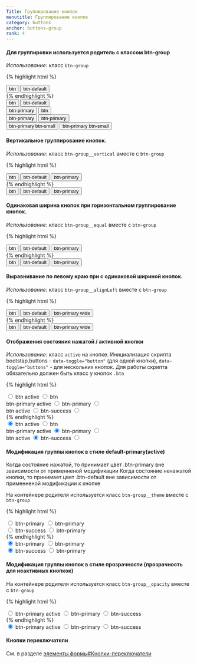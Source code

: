 ```yaml
---
Title: Группирование кнопок
menutitle: Группирование кнопок
category: buttons
anchor: buttons-group
rank: 4
---
```



#### Для группировки используется родитель с классом btn-group

_Использование:_ класс `btn-group`

{% highlight html %}
<div class="btn-group">
  <button class="btn">btn</button>
  <button class="btn-default">btn-default</button>
</div>
{% endhighlight %}
<div class="bs-docs-example">
  <div class="btn-group mr-20">
    <button class="btn">btn</button>
    <button class="btn-default">btn-default</button>
  </div>

  <div class="btn-group mr-20">
    <button class="btn-primary">btn-primary</button>
    <button class="btn">btn</button>
  </div>

  <div class="btn-group mr-20">
    <button class="btn-primary">btn-primary</button>
    <button class="btn-primary">btn-primary</button>
  </div>

  <div class="btn-group">
    <button class="btn-primary btn-small">btn-primary btn-small</button>
    <button class="btn-primary btn-small">btn-primary btn-small</button>
  </div>
</div>


#### Вертикальное группирование кнопок.
_Использование:_ класс `btn-group__vertical` вместе с `btn-group`

{% highlight html %}
<div class="btn-group btn-group__vertical">
  <button class="btn">btn</button>
  <button class="btn-default">btn-default</button>
  <button class="btn-primary">btn-primary</button>
</div>
{% endhighlight %}
<div class="bs-docs-example">
  <div class="btn-group btn-group__vertical">
    <button class="btn">btn</button>
    <button class="btn-default">btn-default</button>
    <button class="btn-primary">btn-primary</button>
  </div>
</div>

#### Одинаковая ширина кнопок при горизонтальном группирование кнопок.
_Использование:_ класс `btn-group__equal` вместе с `btn-group`

{% highlight html %}
<div class="btn-group btn-group__equal w-100p">
  <button class="btn">btn</button>
  <button class="btn-default">btn-default</button>
  <button class="btn-primary">btn-primary</button>
</div>
{% endhighlight %}
<div class="bs-docs-example">
  <div class="btn-group btn-group__equal w-100p">
    <button class="btn">btn</button>
    <button class="btn-default">btn-default</button>
    <button class="btn-primary">btn-primary</button>
  </div>
</div>

#### Выравнивание по левому краю при с одинаковой шириной кнопок.
_Использование:_ класс `btn-group__alignLeft` вместе с `btn-group`

{% highlight html %}
<div class="btn-group btn-group__equal btn-group__vertical btn-group__alignLeft">
  <button class="btn">btn</button>
  <button class="btn-default">btn-default</button>
  <button class="btn-primary">btn-primary wide</button>
</div>
{% endhighlight %}
<div class="bs-docs-example">
  <div class="btn-group btn-group__equal btn-group__vertical btn-group__alignLeft">
    <button class="btn">btn</button>
    <button class="btn-default">btn-default</button>
    <button class="btn-primary">btn-primary wide</button>
  </div>
</div>

#### Отображения состояния нажатой / активной кнопки
_Использование:_ класс `active` на кнопке. 
Инициализация скрипта bootstap.buttons - `data-toggle="button"` (для одной кнопки),
`data-toggle="buttons"` - для нескольких кнопок.
Для работы скрипта обязательно должен быть класс у кнопок `.btn`

{% highlight html %}
  <div class="btn-group" data-toggle="buttons">
    <label class="btn active">
      <input type="radio" name="options1" id="option1" checked>
      btn active
    </label>
    <label class="btn">
      <input type="radio" name="options1" id="option2">
      btn
    </label>
  </div>

  <div class="btn-group" data-toggle="buttons">
    <label class="btn btn-primary active">
      btn-primary active
      <input type="radio" name="options2" id="option1" checked>
    </label>
    <label class="btn btn-primary">
      btn-primary
      <input type="radio" name="options2" id="option2">
    </label>
  </div>

  <div class="btn-group" data-toggle="buttons">
    <label class="btn active">
      btn active
      <input type="radio" name="options3" id="option1" checked>
    </label>
    <label class="btn btn-success">
      btn-success
      <input type="radio" name="options3" id="option2">
    </label>
  </div>
{% endhighlight %}
<div class="bs-docs-example">
  <div class="btn-group mr-20" data-toggle="buttons">
    <label class="btn active">
      <input type="radio" name="options1" id="option11" checked>
      btn active
    </label>
    <label class="btn">
      <input type="radio" name="options1" id="option12">
      btn
    </label>
  </div>
  
  <div class="btn-group mr-20" data-toggle="buttons">
    <label class="btn btn-primary active">
      btn-primary active
      <input type="radio" name="options2" id="option21" checked>
    </label>
    <label class="btn btn-primary">
      btn-primary
      <input type="radio" name="options2" id="option22">
    </label>
  </div>

  <div class="btn-group" data-toggle="buttons">
    <label class="btn active">
      btn active
      <input type="radio" name="options3" id="option31" checked>
    </label>
    <label class="btn btn-success">
      btn-success
      <input type="radio" name="options3" id="option32">
    </label>
  </div>
</div>

#### Модификация группы кнопок в стиле default-primary(active)
Когда состояние нажатой, то принимает цвет .btn-primary вне зависимости от применненой модификации
Когда состояние ненажатой кнопки, то принимает цвет .btn-default вне зависимости от применненой модификации к кнопке

На контейнере родителя используется класс `btn-group__theme` вместе с `btn-group`

{% highlight html %}
  <div class="btn-group btn-group__theme" data-toggle="buttons">
    <label class="btn btn-primary">
      <input type="radio" name="options4" id="option41" checked>
      btn-primary
    </label>
    <label class="btn btn-primary">
        <input type="radio" name="options4" id="option42">
        btn-primary
    </label>
  </div>
  <div class="btn-group btn-group__theme" data-toggle="buttons">
    <label class="btn btn-success">
        <input type="radio" name="options5" id="option51" checked>
        btn-success
    </label>
    <label class="btn btn-primary">
        <input type="radio" name="options5" id="option52">
        btn-primary
    </label>
  </div>
{% endhighlight %}
<div class="bs-docs-example">
  <div class="btn-group btn-group__theme mr-20" data-toggle="buttons">
    <label class="btn btn-primary">
      <input type="radio" name="options4" id="option41" checked>
      btn-primary
    </label>
    <label class="btn btn-primary">
        <input type="radio" name="options4" id="option42">
        btn-primary
    </label>
  </div>
  <div class="btn-group btn-group__theme" data-toggle="buttons">
    <label class="btn btn-success">
        <input type="radio" name="options5" id="option51" checked>
        btn-success
    </label>
    <label class="btn btn-primary">
        <input type="radio" name="options5" id="option52">
        btn-primary
    </label>
  </div>
</div>

#### Модификация группы кнопок в стиле прозрачности (прозрачность для неактивных кнопкок)

На контейнере родителя используется класс `btn-group__opacity` вместе с `btn-group`

{% highlight html %}
<div class="btn-group btn-group__opacity" data-toggle="buttons">
  <label class="btn btn-primary active">
    <input type="radio" name="options6" id="option62" checked>
    btn-primary active
  </label>
  <label class="btn btn-primary"> 
    <input type="radio" name="options6" id="option62">
    btn-primary
  </label>
  <label class="btn btn-success">
    <input type="radio" name="options6" id="option63">
    btn-success
  </label>
</div>
{% endhighlight %}
<div class="bs-docs-example">
  <div class="btn-group btn-group__opacity" data-toggle="buttons">
    <label class="btn btn-primary active">
      <input type="radio" name="options6" id="option62" checked>
      btn-primary active
    </label>
    <label class="btn btn-primary"> 
      <input type="radio" name="options6" id="option62">
      btn-primary
    </label>
    <label class="btn btn-success">
      <input type="radio" name="options6" id="option63">
      btn-success
    </label>
  </div>
</div>


#### Кнопки переключатели
См. в разделе <a href="forms.html#radiobtn-item">элементы формы#Кнопки-переключатели</a>
